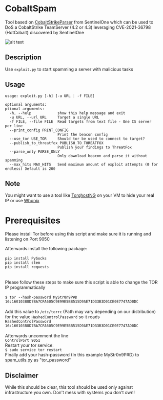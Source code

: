 # CobaltSpam
Tool based on [CobaltStrikeParser](https://github.com/Sentinel-One/CobaltStrikeParser) from SentinelOne which can be used to DoS a CobaltStrike TeamServer (4.2 or 4.3) leveraging CVE-2021-36798 (HotCobalt) discovered by SentinelOne

![alt text](https://github.com/hariomenkel/CobaltSploit/raw/main/CS.PNG)

## Description
Use `exploit.py` to start spamming a server with malicious tasks

## Usage
```
usage: exploit.py [-h] [-u URL | -f FILE]

optional arguments:
ptional arguments:
  -h, --help            show this help message and exit
  -u URL, --url URL     Target a single URL
  -f FILE, --file FILE  Read targets from text file - One CS server per line
  --print_config PRINT_CONFIG
                        Print the beacon config
  --use_tor USE_TOR     Should tor be used to connect to target?
  --publish_to_threatfox PUBLISH_TO_THREATFOX
                        Publish your findings to ThreatFox
  --parse_only PARSE_ONLY
                        Only download beacon and parse it without spamming
  --max_hits MAX_HITS   Send maximum amount of exploit attempts (0 for endless) Default is 200
```

## Note
You might want to use a tool like [TorghostNG](https://github.com/GitHackTools/TorghostNG) on your VM to hide your real IP or use [Whonix](https://www.whonix.org/)

# Prerequisites
Please install Tor before using this script and make sure it is running and listening on Port 9050

Afterwards install the following package:<BR>
<BR>
`pip install PySocks`<BR>
`pip install stem`<BR>
`pip install requests`<BR>
<BR>  
Please follow these steps to make sure this script is able to change the TOR IP programmatically<BR>
<BR>
`$ tor --hash-password MyStr0n9P#D`<BR>
`16:160103B8D7BA7CFA605C9E99E5BB515D9AE71D33B3D01CE0E7747AD0DC`<BR>
<BR>
Add this value to `/etc/torrc` (Path may vary depending on our distribution) for the value `HashedControlPassword` so it reads<BR>
`HashedControlPassword 16:160103B8D7BA7CFA605C9E99E5BB515D9AE71D33B3D01CE0E7747AD0DC`<BR>
<BR>
Afterwards uncomment the line<BR>
`ControlPort 9051`<BR>
Restart your tor service:
<BR>
`$ sudo service tor restart`
<BR>
Finally add your hash-password (In this example MyStr0n9P#D) to spam_utils.py as "tor_password"

## Disclaimer
While this should be clear, this tool should be used only against infrastructure you own. Don't mess with systems you don't own! 


